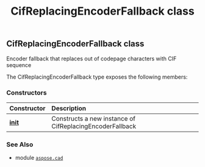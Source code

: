 ﻿---
title: CifReplacingEncoderFallback class
second_title: Aspose.CAD for Python via .NET API References
description: 
type: docs
weight: 30
url: /aspose.cad/cifreplacingencoderfallback/
is_root: false
---

## CifReplacingEncoderFallback class

Encoder fallback that replaces out of codepage characters with CIF sequence



The CifReplacingEncoderFallback type exposes the following members:

### Constructors
| Constructor | Description |
| :- | :- |
| [__init__](/cad/python-net/aspose.cad/cifreplacingencoderfallback/__init__/#) | Constructs a new instance of CifReplacingEncoderFallback |



### See Also
* module [`aspose.cad`](..)
